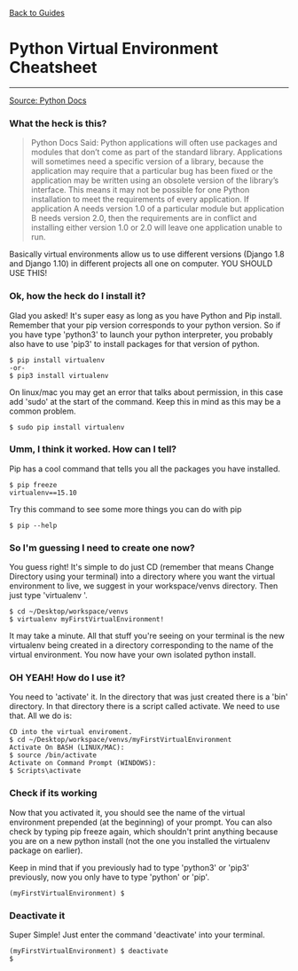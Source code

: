 [Back to Guides](../README.md)
# Python Virtual Environment Cheatsheet
---
[Source: Python Docs](https://docs.python.org/3/tutorial/venv.html)

### What the heck is this?

> Python Docs Said:
> Python applications will often use packages and modules that don’t come as part of the standard library. Applications will sometimes need a specific version of a library, because the application may require that a particular bug has been fixed or the application may be written using an obsolete version of the library’s interface.
> This means it may not be possible for one Python installation to meet the requirements of every application. If application A needs version 1.0 of a particular module but application B needs version 2.0, then the requirements are in conflict and installing either version 1.0 or 2.0 will leave one application unable to run.


Basically virtual environments allow us to use different versions (Django 1.8 and Django 1.10) in different projects all one on computer. YOU SHOULD USE THIS! 

### Ok, how the heck do I install it?

Glad you asked! It's super easy as long as you have Python and Pip install. Remember that your pip version corresponds to your python version. So if you have type 'python3' to launch your python interpreter, you probably also have to use 'pip3' to install packages for that version of python.

```shell
$ pip install virtualenv
-or-
$ pip3 install virtualenv
```
On linux/mac you may get an error that talks about permission, in this case add 'sudo' at the start of the command. Keep this in mind as this may be a common problem.

```shell
$ sudo pip install virtualenv
```

### Umm, I think it worked. How can I tell?

Pip has a cool command that tells you all the packages you have installed.

``` shell
$ pip freeze
virtualenv==15.10
```

Try this command to see some more things you can do with pip

```shell
$ pip --help
```

### So I'm guessing I need to create one now?

You guess right! It's simple to do just CD (remember that means Change Directory using your terminal) into a directory where you want the virtual environment to live, we suggest in your workspace/venvs directory. Then just type 'virtualenv <some name>'.

```shell
$ cd ~/Desktop/workspace/venvs
$ virtualenv myFirstVirtualEnvironment!
```

It may take a minute. All that stuff you're seeing on your terminal is the new virtualenv being created in a directory corresponding to the name of the virtual environment. You now have your own isolated python install. 

### OH YEAH! How do I use it?

You need to 'activate' it. In the directory that was just created there is a 'bin' directory. In that directory there is a script called activate. We need to use that. All we do is:

```shell
CD into the virtual enviroment.
$ cd ~/Desktop/workspace/venvs/myFirstVirtualEnvironment
Activate On BASH (LINUX/MAC):
$ source /bin/activate
Activate on Command Prompt (WINDOWS):
$ Scripts\activate
```

### Check if its working

Now that you activated it, you should see the name of the virtual environment prepended (at the beginning) of your prompt. You can also check by typing pip freeze again, which shouldn't print anything because you are on a new python install (not the one you installed the virtualenv package on earlier).

Keep in mind that if you previously had to type 'python3' or 'pip3' previously, now you only have to type 'python' or 'pip'.

```shell
(myFirstVirtualEnvironment) $ 
```

### Deactivate it

Super Simple! Just enter the command 'deactivate' into your terminal.

```shell
(myFirstVirtualEnvironment) $ deactivate
$ 
```




